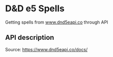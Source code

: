 # D&D e5 Spells
Getting spells from www.dnd5eapi.co through API

## API description

Source: https://www.dnd5eapi.co/docs/

